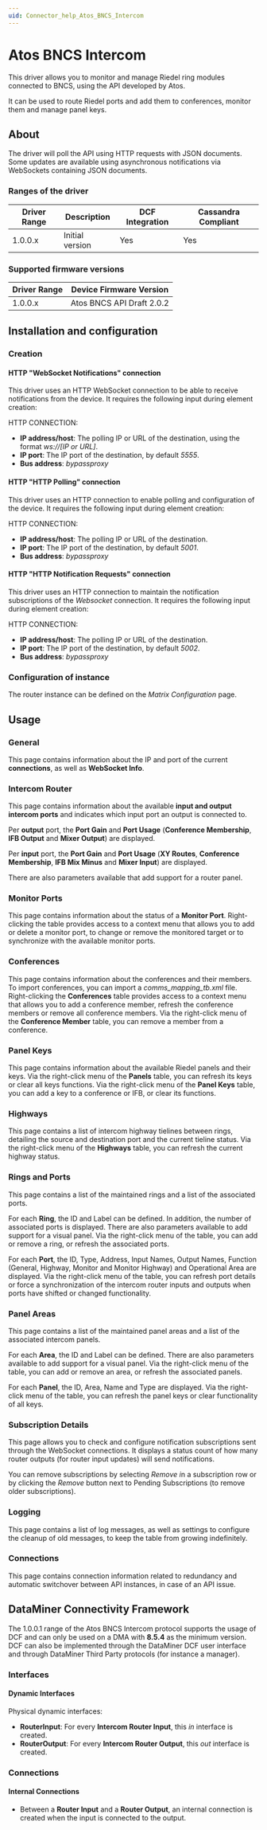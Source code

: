 ```yaml
---
uid: Connector_help_Atos_BNCS_Intercom
---
```


# Atos BNCS Intercom

This driver allows you to monitor and manage Riedel ring modules connected to BNCS, using the API developed by Atos.

It can be used to route Riedel ports and add them to conferences, monitor them and manage panel keys.

## About

The driver will poll the API using HTTP requests with JSON documents. Some updates are available using asynchronous notifications via WebSockets containing JSON documents.

### Ranges of the driver

| **Driver Range** | **Description** | **DCF Integration** | **Cassandra Compliant** |
|------------------|-----------------|---------------------|-------------------------|
| 1.0.0.x          | Initial version | Yes                 | Yes                     |

### Supported firmware versions

| **Driver Range** | **Device Firmware Version** |
|------------------|-----------------------------|
| 1.0.0.x          | Atos BNCS API Draft 2.0.2   |

## Installation and configuration

### Creation

#### HTTP "WebSocket Notifications" connection

This driver uses an HTTP WebSocket connection to be able to receive notifications from the device. It requires the following input during element creation:

HTTP CONNECTION:

- **IP address/host**: The polling IP or URL of the destination, using the format *ws://\[IP or URL\]*.
- **IP port**: The IP port of the destination, by default *5555*.
- **Bus address**: *bypassproxy*

#### HTTP "HTTP Polling" connection

This driver uses an HTTP connection to enable polling and configuration of the device. It requires the following input during element creation:

HTTP CONNECTION:

- **IP address/host**: The polling IP or URL of the destination.
- **IP port**: The IP port of the destination, by default *5001*.
- **Bus address**: *bypassproxy*

#### HTTP "HTTP Notification Requests" connection

This driver uses an HTTP connection to maintain the notification subscriptions of the *Websocket* connection. It requires the following input during element creation:

HTTP CONNECTION:

- **IP address/host**: The polling IP or URL of the destination.
- **IP port**: The IP port of the destination, by default *5002*.
- **Bus address**: *bypassproxy*

### Configuration of instance

The router instance can be defined on the *Matrix Configuration* page.

## Usage

### General

This page contains information about the IP and port of the current **connections**, as well as **WebSocket Info**.

### Intercom Router

This page contains information about the available **input and output intercom ports** and indicates which input port an output is connected to.

Per **output** port, the **Port Gain** and **Port Usage** (**Conference Membership**, **IFB Output** and **Mixer Output**) are displayed.

Per **input** port, the **Port Gain** and **Port Usage** (**XY Routes**, **Conference Membership**, **IFB Mix Minus** and **Mixer Input**) are displayed.

There are also parameters available that add support for a router panel.

### Monitor Ports

This page contains information about the status of a **Monitor Port**. Right-clicking the table provides access to a context menu that allows you to add or delete a monitor port, to change or remove the monitored target or to synchronize with the available monitor ports.

### Conferences

This page contains information about the conferences and their members. To import conferences, you can import a *comms_mapping_tb.xml* file. Right-clicking the **Conferences** table provides access to a context menu that allows you to add a conference member, refresh the conference members or remove all conference members. Via the right-click menu of the **Conference Member** table, you can remove a member from a conference.

### Panel Keys

This page contains information about the available Riedel panels and their keys. Via the right-click menu of the **Panels** table, you can refresh its keys or clear all keys functions. Via the right-click menu of the **Panel Keys** table, you can add a key to a conference or IFB, or clear its functions.

### Highways

This page contains a list of intercom highway tielines between rings, detailing the source and destination port and the current tieline status. Via the right-click menu of the **Highways** table, you can refresh the current highway status.

### Rings and Ports

This page contains a list of the maintained rings and a list of the associated ports.

For each **Ring**, the ID and Label can be defined. In addition, the number of associated ports is displayed. There are also parameters available to add support for a visual panel. Via the right-click menu of the table, you can add or remove a ring, or refresh the associated ports.

For each **Port**, the ID, Type, Address, Input Names, Output Names, Function (General, Highway, Monitor and Monitor Highway) and Operational Area are displayed. Via the right-click menu of the table, you can refresh port details or force a synchronization of the intercom router inputs and outputs when ports have shifted or changed functionality.

### Panel Areas

This page contains a list of the maintained panel areas and a list of the associated intercom panels.

For each **Area**, the ID and Label can be defined. There are also parameters available to add support for a visual panel. Via the right-click menu of the table, you can add or remove an area, or refresh the associated panels.

For each **Panel**, the ID, Area, Name and Type are displayed. Via the right-click menu of the table, you can refresh the panel keys or clear functionality of all keys.

### Subscription Details

This page allows you to check and configure notification subscriptions sent through the WebSocket connections. It displays a status count of how many router outputs (for router input updates) will send notifications.

You can remove subscriptions by selecting *Remove i*n a subscription row or by clicking the *Remove* button next to Pending Subscriptions (to remove older subscriptions).

### Logging

This page contains a list of log messages, as well as settings to configure the cleanup of old messages, to keep the table from growing indefinitely.

### Connections

This page contains connection information related to redundancy and automatic switchover between API instances, in case of an API issue.

## DataMiner Connectivity Framework

The 1.0.0.1 range of the Atos BNCS Intercom protocol supports the usage of DCF and can only be used on a DMA with **8.5.4** as the minimum version.
DCF can also be implemented through the DataMiner DCF user interface and through DataMiner Third Party protocols (for instance a manager).

### Interfaces

#### Dynamic Interfaces

Physical dynamic interfaces:

- **RouterInput**: For every **Intercom Router Input**, this *in* interface is created.
- **RouterOutput**: For every **Intercom Router Output**, this *out* interface is created.

### Connections

#### Internal Connections

- Between a **Router Input** and a **Router Output**, an internal connection is created when the input is connected to the output.

